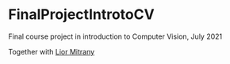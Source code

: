 # FinalProjectIntrotoCV
Final course project in introduction to Computer Vision, July 2021 

Together with [Lior Mitrany](https://www.linkedin.com/in/lior-mitrany-4221711a5/)
